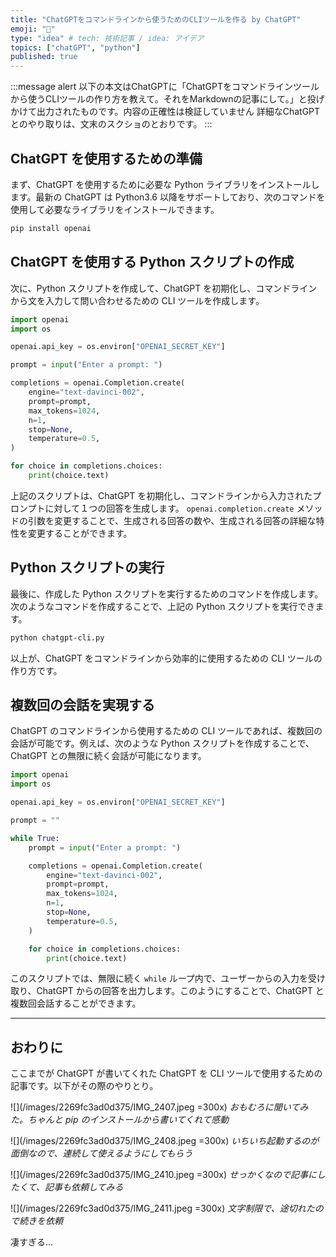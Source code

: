 ```yaml
---
title: "ChatGPTをコマンドラインから使うためのCLIツールを作る by ChatGPT"
emoji: "💬"
type: "idea" # tech: 技術記事 / idea: アイデア
topics: ["chatGPT", "python"]
published: true
---
```


:::message alert
以下の本文はChatGPTに「ChatGPTをコマンドラインツールから使うCLIツールの作り方を教えて。それをMarkdownの記事にして。」と投げかけて出力されたものです。内容の正確性は検証していません
詳細なChatGPTとのやり取りは、文末のスクショのとおりです。
:::

## ChatGPT を使用するための準備

まず、ChatGPT を使用するために必要な Python ライブラリをインストールします。最新の ChatGPT は Python3.6 以降をサポートしており、次のコマンドを使用して必要なライブラリをインストールできます。

```bash
pip install openai
```

## ChatGPT を使用する Python スクリプトの作成

次に、Python スクリプトを作成して、ChatGPT を初期化し、コマンドラインから文を入力して問い合わせるための CLI ツールを作成します。

```python
import openai
import os

openai.api_key = os.environ["OPENAI_SECRET_KEY"]

prompt = input("Enter a prompt: ")

completions = openai.Completion.create(
    engine="text-davinci-002",
    prompt=prompt,
    max_tokens=1024,
    n=1,
    stop=None,
    temperature=0.5,
)

for choice in completions.choices:
    print(choice.text)
```

上記のスクリプトは、ChatGPT を初期化し、コマンドラインから入力されたプロンプトに対して１つの回答を生成します。
`openai.completion.create` メソッドの引数を変更することで、生成される回答の数や、生成される回答の詳細な特性を変更することができます。

## Python スクリプトの実行

最後に、作成した Python スクリプトを実行するためのコマンドを作成します。次のようなコマンドを作成することで、上記の Python スクリプトを実行できます。

```bash
python chatgpt-cli.py
```

以上が、ChatGPT をコマンドラインから効率的に使用するための CLI ツールの作り方です。

## 複数回の会話を実現する

ChatGPT のコマンドラインから使用するための CLI ツールであれば、複数回の会話が可能です。例えば、次のような Python スクリプトを作成することで、ChatGPT との無限に続く会話が可能になります。

```python
import openai
import os

openai.api_key = os.environ["OPENAI_SECRET_KEY"]

prompt = ""

while True:
    prompt = input("Enter a prompt: ")

    completions = openai.Completion.create(
        engine="text-davinci-002",
        prompt=prompt,
        max_tokens=1024,
        n=1,
        stop=None,
        temperature=0.5,
    )

    for choice in completions.choices:
        print(choice.text)
```

このスクリプトでは、無限に続く `while` ループ内で、ユーザーからの入力を受け取り、ChatGPT からの回答を出力します。このようにすることで、ChatGPT と複数回会話することができます。

---

## おわりに

ここまでが ChatGPT が書いてくれた ChatGPT を CLI ツールで使用するための記事です。以下がその際のやりとり。

![](/images/2269fc3ad0d375/IMG_2407.jpeg =300x)
_おもむろに聞いてみた。ちゃんと pip のインストールから書いてくれて感動_

![](/images/2269fc3ad0d375/IMG_2408.jpeg =300x)
_いちいち起動するのが面倒なので、連続して使えるようにしてもらう_

![](/images/2269fc3ad0d375/IMG_2410.jpeg =300x)
_せっかくなので記事にしたくて、記事も依頼してみる_

![](/images/2269fc3ad0d375/IMG_2411.jpeg =300x)
_文字制限で、途切れたので続きを依頼_

凄すぎる...
